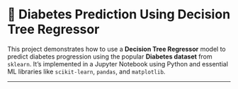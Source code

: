 # 🧠 Diabetes Prediction Using Decision Tree Regressor

This project demonstrates how to use a **Decision Tree Regressor** model to predict diabetes progression using the popular **Diabetes dataset** from `sklearn`. It’s implemented in a Jupyter Notebook using Python and essential ML libraries like `scikit-learn`, `pandas`, and `matplotlib`.

---
